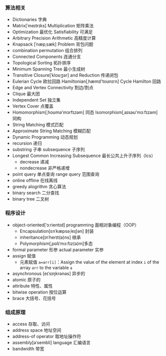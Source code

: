 ### 算法相关
- Dictionaries 字典
- Matrix[ˈmeɪtrɪks] Multiplication 矩阵乘法
- Optimization 最优化 Satisfiability 可满足
- Arbitrary Precision Arithmetic 高精度计算
- Knapsack [ˈnæpˌsæk] Problem 背包问题
- combination permutation 组合排列
- Connected Components 连通分支
- Topological Sorting 拓扑排序
- Minimum Spanning Tree 最小生成树
- Transitive Closure[ˈkloʊʒər] and Reduction 传递闭包
- Eulerian Cycle 欧拉回路 Hamiltonian[ˌhæmɪl'toʊnɪrn] Cycle Hamilton 回路
- Edge and Vertex Connectivity 割边/割点
- Clique 最大团
- Independent Set 独立集  
- Vertex Cover 点覆盖
- Homomorphism[ˌhoʊmə'mɔrfɪzəm] 同态 Isomorphism[ˌaɪsəʊ'mɔːfɪzəm] 同构
- String Matching 模式匹配
- Approximate String Matching 模糊匹配
- Dynamic Programming 动态规划
- recursion 递归
- substring 子串 subsequence 子序列
- Longest Common Increasing Subsequence 最长公共上升子序列（lcs）
	- decrease 递减
	- nondecrease 非严格递增
- point query 单点查询 range query 范围查询
- online offline 在线离线
- greedy alogrithm 贪心算法
- binary search 二分查找  
- binary tree 二叉树
### 程序设计
- object-oriented[ˈɔːrientɪd] programming 面相对象编程（OOP）
	- Encapsulation[ɛnˈkæpsəˌleɪʃən] 封装
	- inheritance[ɪnˈherɪt(ə)ns] 继承
	- Polymorphism[ˌpɒlɪˈmɔːfɪz(ə)m]多态
- formal parameter 形参 actual parameter 实参
- assign 赋值
	- 元素赋值 `a=arr[i]`：Assign the value of the element at index `i` of the array `arr` to the variable `a`
- asynchronous [eɪˈsɪŋkrənəs] 异步的  
- atomic 原子的
- attribute 特性、属性
- bitwise operation 按位运算
- brace 大括号、花括号
### 组成原理
- access 存取、访问
- address space 地址空间
- address-of operator 取地址操作符
- assembly[əˈsembli] language 汇编语言
- bandwidth 带宽